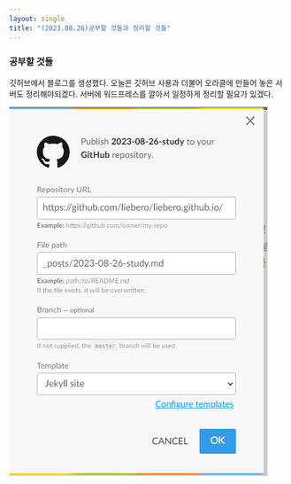 ```yaml
---
layout: single
title: "(2023.08.26)공부할 것들과 정리할 것들"
---
```


<h3 id="공부할-것들">공부할 것들</h3>
<p>깃허브에서 블로그를 생성했다.  
오늘은 깃허브 사용과 더불어 오라클에 만들어 놓은 서버도 정리해야되겠다.  
서버에 워드프레스를 깔아서 일정하게 정리할 필요가 있겠다.</p>
<p><img src="https://github.com/liebero/liebero.github.io/blob/master/images/path.png?raw=true" alt="enter image description here"></p>

